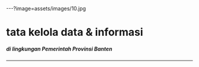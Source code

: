 ---?image=assets/images/10.jpg
# **tata kelola data & informasi**

##### di lingkungan Pemerintah Provinsi Banten
---

